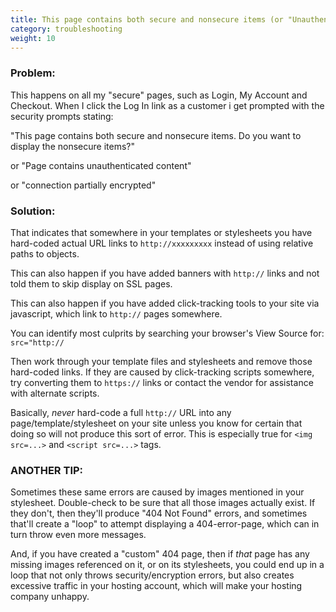 ```yaml
---
title: This page contains both secure and nonsecure items (or "Unauthenticated content" or "connection partially encrypted")
category: troubleshooting
weight: 10
---
```


### Problem:
This happens on all my "secure" pages, such as Login, My Account and Checkout.
When I click the Log In link as a customer i get prompted with the security prompts stating:

"This page contains both secure and nonsecure items.
Do you want to display the nonsecure items?"

or
"Page contains unauthenticated content"

or
"connection partially encrypted"



### Solution:

That indicates that somewhere in your templates or stylesheets you have hard-coded actual URL links to `http://xxxxxxxxx`  instead of using relative paths to objects.

This can also happen if you have added banners with `http://` links and not told them to skip display on SSL pages.

This can also happen if you have added click-tracking tools to your site via javascript, which link to `http://` pages somewhere.

You can identify most culprits by searching your browser's View Source for:
`src="http://`

Then work through your template files and stylesheets and remove those hard-coded links. If they are caused by click-tracking scripts somewhere, try converting them to `https://` links or contact the vendor for assistance with alternate scripts.


Basically, *never* hard-code a full `http://` URL into any page/template/stylesheet on your site unless you know for certain that doing so will not produce this sort of error.  This is especially true for 
`<img src=...>` and `<script src=...>` tags.



### ANOTHER TIP:
Sometimes these same errors are caused by images mentioned in your stylesheet. Double-check to be sure that all those images actually exist. If they don't, then they'll produce "404 Not Found" errors, and sometimes that'll create a "loop" to attempt displaying a 404-error-page, which can in turn throw even more messages.

And, if you have created a "custom" 404 page, then if *that* page has any missing images referenced on it, or on its stylesheets, you could end up in a loop that not only throws security/encryption errors, but also creates excessive traffic in your hosting account, which will make your hosting company unhappy.
